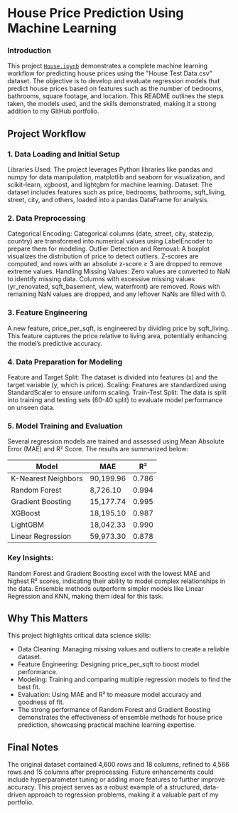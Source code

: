 # House Price Prediction Using Machine Learning
### Introduction
This project [`House.ipynb`](House.ipynb) demonstrates a complete machine learning workflow for predicting house prices using the "House Test Data.csv" dataset. The objective is to develop and evaluate regression models that predict house prices based on features such as the number of bedrooms, bathrooms, square footage, and location. This README outlines the steps taken, the models used, and the skills demonstrated, making it a strong addition to my GitHub portfolio.

## Project Workflow
### 1. Data Loading and Initial Setup
Libraries Used: The project leverages Python libraries like pandas and numpy for data manipulation, matplotlib and seaborn for visualization, and scikit-learn, xgboost, and lightgbm for machine learning.
Dataset: The dataset includes features such as price, bedrooms, bathrooms, sqft_living, street, city, and others, loaded into a pandas DataFrame for analysis.
### 2. Data Preprocessing
Categorical Encoding: Categorical columns (date, street, city, statezip, country) are transformed into numerical values using LabelEncoder to prepare them for modeling.
Outlier Detection and Removal:
A boxplot visualizes the distribution of price to detect outliers.
Z-scores are computed, and rows with an absolute z-score ≥ 3 are dropped to remove extreme values.
Handling Missing Values:
Zero values are converted to NaN to identify missing data.
Columns with excessive missing values (yr_renovated, sqft_basement, view, waterfront) are removed.
Rows with remaining NaN values are dropped, and any leftover NaNs are filled with 0.
### 3. Feature Engineering
A new feature, price_per_sqft, is engineered by dividing price by sqft_living. This feature captures the price relative to living area, potentially enhancing the model’s predictive accuracy.
### 4. Data Preparation for Modeling
Feature and Target Split: The dataset is divided into features (x) and the target variable (y, which is price).
Scaling: Features are standardized using StandardScaler to ensure uniform scaling.
Train-Test Split: The data is split into training and testing sets (60-40 split) to evaluate model performance on unseen data.
### 5. Model Training and Evaluation
Several regression models are trained and assessed using Mean Absolute Error (MAE) and R² Score. The results are summarized below:

| Model                | MAE         | R²     |
|----------------------|-------------|--------|
| K-Nearest Neighbors  | 90,199.96   | 0.786  |
| Random Forest        | 8,726.10    | 0.994  |
| Gradient Boosting    | 15,177.74   | 0.995  |
| XGBoost              | 18,195.10   | 0.987  |
| LightGBM             | 18,042.33   | 0.990  |
| Linear Regression    | 59,973.30   | 0.878  |

### Key Insights:
Random Forest and Gradient Boosting excel with the lowest MAE and highest R² scores, indicating their ability to model complex relationships in the data.
Ensemble methods outperform simpler models like Linear Regression and KNN, making them ideal for this task.
## Why This Matters
This project highlights critical data science skills:

- Data Cleaning: Managing missing values and outliers to create a reliable dataset.
- Feature Engineering: Designing price_per_sqft to boost model performance.
- Modeling: Training and comparing multiple regression models to find the best fit.
- Evaluation: Using MAE and R² to measure model accuracy and goodness of fit.
- The strong performance of Random Forest and Gradient Boosting demonstrates the effectiveness of ensemble methods for house price prediction, showcasing practical machine learning expertise.

## Final Notes
The original dataset contained 4,600 rows and 18 columns, refined to 4,566 rows and 15 columns after preprocessing.
Future enhancements could include hyperparameter tuning or adding more features to further improve accuracy.
This project serves as a robust example of a structured, data-driven approach to regression problems, making it a valuable part of my portfolio.
